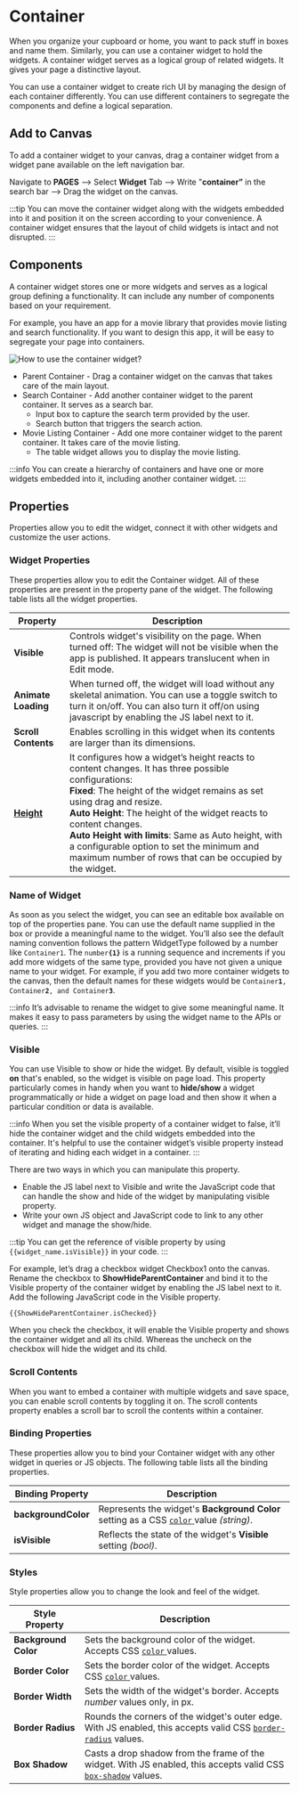 # Container

When you organize your cupboard or home, you want to pack stuff in boxes and name them. Similarly, you can use a container widget to hold the widgets. A container widget serves as a logical group of related widgets. It gives your page a distinctive layout.

<VideoEmbed host="youtube" videoId="mfPGTUxr6SY" title="How to use Container Widget" caption="How to use Container Widget"/>

You can use a container widget to create rich UI by managing the design of each container differently. You can use different containers to segregate the components and define a logical separation.

## Add to Canvas

To add a container widget to your canvas, drag a container widget from a widget pane available on the left navigation bar.

Navigate to **PAGES** —> Select **Widget** Tab —> Write "**container”** in the search bar —> Drag the widget on the canvas.

:::tip
You can move the container widget along with the widgets embedded into it and position it on the screen according to your convenience. A container widget ensures that the layout of child widgets is intact and not disrupted.
:::

## Components

A container widget stores one or more widgets and serves as a logical group defining a functionality. It can include any number of components based on your requirement.

For example, you have an app for a movie library that provides movie listing and search functionality. If you want to design this app, it will be easy to segregate your page into containers.

![How to use the container widget?](</img/Widgets__Container__Components.png>)

* Parent Container - Drag a container widget on the canvas that takes care of the main layout.
* Search Container - Add another container widget to the parent container. It serves as a search bar.
  * Input box to capture the search term provided by the user.
  * Search button that triggers the search action.
* Movie Listing Container - Add one more container widget to the parent container. It takes care of the movie listing.
  * The table widget allows you to display the movie listing.

:::info
You can create a hierarchy of containers and have one or more widgets embedded into it, including another container widget.
:::

## Properties

Properties allow you to edit the widget, connect it with other widgets and customize the user actions.

### Widget Properties

These properties allow you to edit the Container widget. All of these properties are present in the property pane of the widget. The following table lists all the widget properties.

| Property            | Description                                                                                                                                                                                            |
| ------------------- | ------------------------------------------------------------------------------------------------------------------------------------------------------------------------------------------------------ |
| **Visible**         | Controls widget's visibility on the page. When turned off: The widget will not be visible when the app is published. It appears translucent when in Edit mode.  |
| **Animate Loading** | When turned off, the widget will load without any skeletal animation. You can use a toggle switch to turn it on/off. You can also turn it off/on using javascript by enabling the JS label next to it. |
| **Scroll Contents** | Enables scrolling in this widget when its contents are larger than its dimensions.  |
| [**Height**](./README.md#height)        | It configures how a widget’s height reacts to content changes. It has three possible configurations:<br/>**Fixed**: The height of the widget remains as set using drag and resize.<br/>**Auto Height**: The height of the widget reacts to content changes.<br/>  **Auto Height with limits**: Same as Auto height, with a configurable option to set the minimum and maximum number of rows that can be occupied by the widget.                                      |

### Name of Widget

As soon as you select the widget, you can see an editable box available on top of the properties pane. You can use the default name supplied in the box or provide a meaningful name to the widget. You’ll also see the default naming convention follows the pattern WidgetType followed by a number like `Container1`. The `number`**`{1}`** is a running sequence and increments if you add more widgets of the same type, provided you have not given a unique name to your widget. For example, if you add two more container widgets to the canvas, then the default names for these widgets would be `Container`**`1`**`, Container`**`2`**`, and Container`**`3`**.

:::info
It’s advisable to rename the widget to give some meaningful name. It makes it easy to pass parameters by using the widget name to the APIs or queries.
:::

### Visible

You can use Visible to show or hide the widget. By default, visible is toggled **on** that's enabled, so the widget is visible on page load. This property particularly comes in handy when you want to **hide/show** a widget programmatically or hide a widget on page load and then show it when a particular condition or data is available.

:::info
When you set the visible property of a container widget to false, it’ll hide the container widget and the child widgets embedded into the container. It's helpful to use the container widget’s visible property instead of iterating and hiding each widget in a container.
:::

There are two ways in which you can manipulate this property.

* Enable the JS label next to Visible and write the JavaScript code that can handle the show and hide of the widget by manipulating visible property.
* Write your own JS object and JavaScript code to link to any other widget and manage the show/hide.

:::tip
You can get the reference of visible property by using `{{widget_name.isVisible}}` in your code.
:::

For example, let’s drag a checkbox widget Checkbox1 onto the canvas. Rename the checkbox to **ShowHideParentContainer** and bind it to the Visible property of the container widget by enabling the JS label next to it. Add the following JavaScript code in the Visible property.

```
{{ShowHideParentContainer.isChecked}}
```

When you check the checkbox, it will enable the Visible property and shows the container widget and all its child. Whereas the uncheck on the checkbox will hide the widget and its child.

<VideoEmbed host="youtube" videoId="ImuDDWfVWas" title="Visible" caption="Visible"/>

### Scroll Contents

When you want to embed a container with multiple widgets and save space, you can enable scroll contents by toggling it on. The scroll contents property enables a scroll bar to scroll the contents within a container.

### Binding Properties

These properties allow you to bind your Container widget with any other widget in queries or JS objects. The following table lists all the binding properties.

| Binding Property    | Description                                                                                                                                       |
| ------------------- | ------------------------------------------------------------------------------------------------------------------------------------------------- |
| **backgroundColor** | Represents the widget's **Background Color** setting as a CSS [`color` ](https://developer.mozilla.org/en-US/docs/Web/CSS/color)value _(string)_. |
| **isVisible**       | Reflects the state of the widget's **Visible** setting _(bool)_.                                                                                  |

### Styles

Style properties allow you to change the look and feel of the widget.

| Style Property       | Description                                                                                                                                                                      |
| -------------------- | -------------------------------------------------------------------------------------------------------------------------------------------------------------------------------- |
| **Background Color** | Sets the background color of the widget. Accepts  CSS [`color` ](https://developer.mozilla.org/en-US/docs/Web/CSS/color)values.                                                  |
| **Border Color**     | Sets the border color of the widget. Accepts  CSS [`color` ](https://developer.mozilla.org/en-US/docs/Web/CSS/color)values.                                                      |
| **Border Width**     | Sets the width of the widget's border. Accepts _number_ values only, in px.                                                                                                      |
| **Border Radius**    | Rounds the corners of the widget's outer edge. With JS enabled, this accepts valid CSS [`border-radius`](https://developer.mozilla.org/en-US/docs/Web/CSS/border-radius) values. |
| **Box Shadow**       | Casts a drop shadow from the frame of the widget. With JS enabled, this accepts valid CSS [`box-shadow`](https://developer.mozilla.org/en-US/docs/Web/CSS/box-shadow) values.    |
